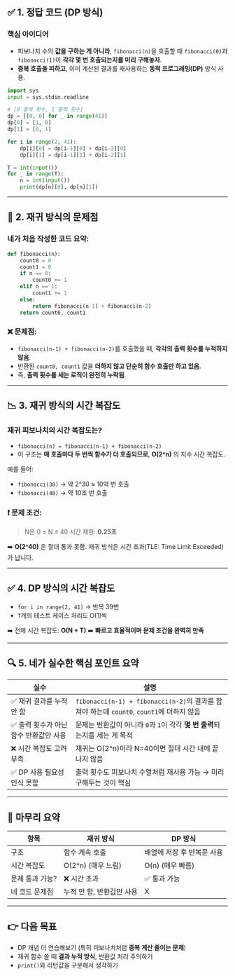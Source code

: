 ## ✅ 1. 정답 코드 (DP 방식)

### 핵심 아이디어

* 피보나치 수의 **값을 구하는 게 아니라**, `fibonacci(n)`을 호출할 때 `fibonacci(0)`과 `fibonacci(1)`이 **각각 몇 번 호출되는지를 미리 구해놓자**.
* **중복 호출을 피하고**, 이미 계산된 결과를 재사용하는 **동적 프로그래밍(DP)** 방식 사용.

```python
import sys
input = sys.stdin.readline

# [0 출력 횟수, 1 출력 횟수]
dp = [[0, 0] for _ in range(41)]
dp[0] = [1, 0]
dp[1] = [0, 1]

for i in range(2, 41):
    dp[i][0] = dp[i-1][0] + dp[i-2][0]
    dp[i][1] = dp[i-1][1] + dp[i-2][1]

T = int(input())
for _ in range(T):
    n = int(input())
    print(dp[n][0], dp[n][1])
```

---

## 🧠 2. 재귀 방식의 문제점

### 네가 처음 작성한 코드 요약:

```python
def fibonacci(n):
    count0 = 0
    count1 = 0
    if n == 0:
        count0 += 1
    elif n == 1:
        count1 += 1
    else:
        return fibonacci(n-1) + fibonacci(n-2)
    return count0, count1
```

### ❌ 문제점:

* `fibonacci(n-1) + fibonacci(n-2)`를 호출했을 때, **각각의 출력 횟수를 누적하지 않음**.
* 반환된 `count0, count1` 값을 **더하지 않고 단순히 함수 호출만 하고 있음**.
* 즉, **출력 횟수를 세는 로직이 완전히 누락됨**.

---

## 📉 3. 재귀 방식의 시간 복잡도

### 재귀 피보나치의 시간 복잡도는?

* `fibonacci(n) = fibonacci(n-1) + fibonacci(n-2)`
* 이 구조는 **매 호출마다 두 번씩 함수가 더 호출되므로**, **O(2^n)** 의 지수 시간 복잡도.

예를 들어:

* `fibonacci(30)` → 약 2^30 ≈ 10억 번 호출
* `fibonacci(40)` → 약 10조 번 호출

### ❗ 문제 조건:

> N은 0 ≤ N ≤ 40
> 시간 제한: **0.25초**

➡️ **O(2^40)** 은 절대 통과 못함. 재귀 방식은 시간 초과(TLE: Time Limit Exceeded)가 납니다.

---

## ✅ 4. DP 방식의 시간 복잡도

* `for i in range(2, 41)` → 반복 39번
* `T`개의 테스트 케이스 처리도 O(1)씩

➡️ 전체 시간 복잡도: **O(N + T)**
➡️ **빠르고 효율적이며 문제 조건을 완벽히 만족**

---

## 🔍 5. 네가 실수한 핵심 포인트 요약

| 실수                     | 설명                                                                        |
| ---------------------- | ------------------------------------------------------------------------- |
| ✅ 재귀 결과를 누적 안 함        | `fibonacci(n-1) + fibonacci(n-2)`의 결과를 합쳐야 하는데 `count0`, `count1`에 더하지 않음 |
| ✅ 출력 횟수가 아닌 함수 반환값만 사용 | 문제는 반환값이 아니라 `0`과 `1`이 각각 **몇 번 출력**되는지를 세는 게 목적                          |
| ❌ 시간 복잡도 고려 부족         | 재귀는 O(2^n)이라 N=40이면 절대 시간 내에 끝나지 않음                                       |
| ✅ DP 사용 필요성 인식 못함      | 출력 횟수도 피보나치 수열처럼 재사용 가능 → 미리 구해두는 것이 핵심                                   |

---

## 🧾 마무리 요약

| 항목        | 재귀 방식           | DP 방식           |
| --------- | --------------- | --------------- |
| 구조        | 함수 계속 호출        | 배열에 저장 후 반복문 사용 |
| 시간 복잡도    | O(2^n) (매우 느림)  | O(n) (매우 빠름)    |
| 문제 통과 가능? | ❌ 시간 초과         | ✅ 통과 가능         |
| 네 코드 문제점  | 누적 안 함, 반환값만 사용 | X               |

---

## 👉 다음 목표

* DP 개념 더 연습해보기 (특히 피보나치처럼 **중복 계산 줄이는 문제**)
* 재귀 함수 쓸 때 **결과 누적 방식**, 반환값 처리 주의하기
* `print()`와 리턴값을 구분해서 생각하기
